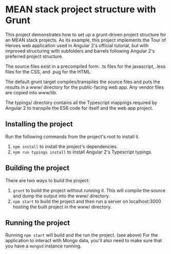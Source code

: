 # MEAN stack project structure with Grunt

This project demonstrates how to set up a grunt-driven project structure for
an MEAN stack projects. As its example, this project implements the Tour of Heroes
web application used in Angular 2's official tutorial, but with improved
structuring with subfolders and barrels following Angular 2's preferred
project structure.

The source files exist in a precompiled form: .ts files
for the javascript, .less files for the CSS, and .pug for the HTML.

The default grunt target compiles/transpiles the source files and puts the
results in a www/ directory for the public-facing web app. Any vendor files
are copied into www/lib.

The typings/ directory contains all the Typescript mappings required by
Angular 2 to transpile the ES6 code for itself and the web app project.

## Installing the project

Run the following commands from the project's root to install it.

1. ```npm install``` to install the project's dependencies.
2. ```npm run typings install``` to install Angular 2's Typescript typings.

## Building the project

There are two ways to build the project:

1. ```grunt``` to build the project without running it. This will compile the source and dump the output into the www/ directory.
2. ```npm start``` to build the project and then run a server on localhost:3000 hosting the built project in the www/ directory.

## Running the project

Running ```npm start``` will build and the run the project. (see above)
For the application to interact with Mongo data, you'll also need to make sure
that you have a ```mongod``` instance running.
